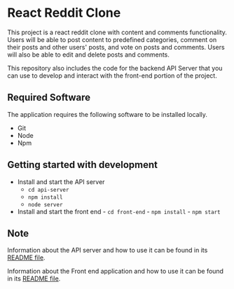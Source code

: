 # React Reddit Clone

This project is a react reddit clone with content and comments functionality. Users will be able to post content to predefined categories, comment on their posts and other users' posts, and vote on posts and comments. Users will also be able to edit and delete posts and comments.

This repository also includes the code for the backend API Server that you can use to develop and interact with the front-end portion of the project.

## Required Software

The application requires the following software to be installed locally.
* Git
* Node
* Npm

## Getting started with development

* Install and start the API server
    - `cd api-server`
    - `npm install`
    - `node server`
* Install and start the front end
      - `cd front-end`
      - `npm install`
      - `npm start`

## Note

Information about the API server and how to use it can be found in its [README file](api-server/README.md).

Information about the Front end application and how to use it can be found in its [README file](front-end/README.md).
